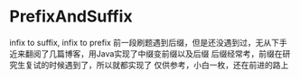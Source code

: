 # PrefixAndSuffix
infix to suffix, infix to prefix
前一段刷题遇到后缀，但是还没遇到过，无从下手
近来翻阅了几篇博客，用Java实现了中缀变前缀以及后缀
后缀经常考，前缀在研究生复试的时候遇到了，所以就都实现了
仅供参考，小白一枚，还在前进的路上
